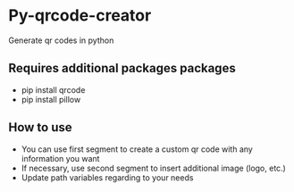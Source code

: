 # Py-qrcode-creator

Generate qr codes in python

## Requires additional packages packages

- pip install qrcode
- pip install pillow

## How to use

- You can use first segment to create a custom qr code with any information you want
- If necessary, use second segment to insert additional image (logo, etc.)
- Update path variables regarding to your needs
